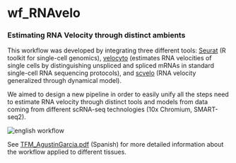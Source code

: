 # wf_RNAvelo
### Estimating RNA Velocity through distinct ambients

This workflow was developed by integrating three different tools: [Seurat](https://satijalab.org/seurat/index.html) (R toolkit for single-cell genomics), [velocyto](https://github.com/velocyto-team/velocyto.R) (estimates RNA velocities of single cells by distinguishing unspliced and spliced mRNAs in standard single-cell RNA sequencing protocols), and [scvelo](https://scvelo.readthedocs.io/) (RNA velocity generalized through dynamical model). 

We aimed to design a new pipeline in order to easily unify all the steps need to estimate RNA velocity through distinct tools and models from data coming from different scRNA-seq technologies (10x Chromium, SMART-seq2).

![english workflow](https://user-images.githubusercontent.com/56934471/132842558-ecaa4bf8-514a-4429-a2ae-61ea49776bde.jpg)


See [TFM_AgustinGarcia.pdf](https://github.com/dtin13/wf_RNAvelo/files/7143225/TFM_AgustinGarcia.pdf) (Spanish) for more detailed information about the workflow applied to different tissues.
